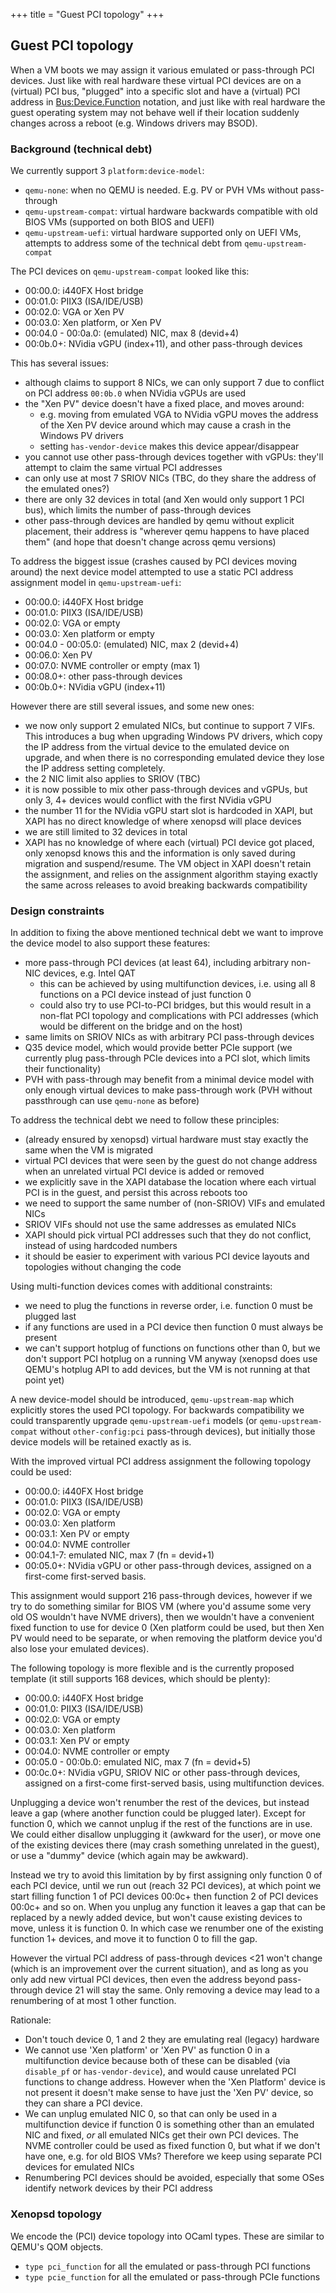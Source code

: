+++
title = "Guest PCI topology"
+++

## Guest PCI topology

When a VM boots we may assign it various emulated or pass-through PCI devices.
Just like with real hardware these virtual PCI devices are on a (virtual) PCI bus, "plugged" into a specific slot and have a (virtual) PCI address in [Bus:Device.Function](https://wiki.xenproject.org/wiki/Bus:Device.Function_(BDF)_Notation) notation, and just like with real hardware the guest operating system may not behave well if their location suddenly changes across a reboot (e.g. Windows drivers may BSOD).

### Background (technical debt)

We currently support 3 `platform:device-model`:

* `qemu-none`: when no QEMU is needed. E.g. PV or PVH VMs without pass-through
* `qemu-upstream-compat`: virtual hardware backwards compatible with old BIOS VMs (supported on both BIOS and UEFI)
* `qemu-upstream-uefi`: virtual hardware supported only on UEFI VMs, attempts to address some of the technical debt from `qemu-upstream-compat`

The PCI devices on `qemu-upstream-compat` looked like this:

* 00:00.0: i440FX Host bridge
* 00:01.0: PIIX3 (ISA/IDE/USB)
* 00:02.0: VGA or Xen PV
* 00:03.0: Xen platform, or Xen PV
* 00:04.0 - 00:0a.0: (emulated) NIC, max 8 (devid+4)
* 00:0b.0+: NVidia vGPU (index+11), and other pass-through devices

This has several issues:
* although claims to support 8 NICs, we can only support 7 due to conflict on PCI address `00:0b.0` when NVidia vGPUs are used
* the "Xen PV" device doesn't have a fixed place, and moves around:
  * e.g. moving from emulated VGA to NVidia vGPU moves the address of the Xen PV device around which may cause a crash in the Windows PV drivers
  * setting `has-vendor-device` makes this device appear/disappear
* you cannot use other pass-through devices together with vGPUs: they'll attempt to claim the same virtual PCI addresses
* can only use at most 7 SRIOV NICs (TBC, do they share the address of the emulated ones?)
* there are only 32 devices in total (and Xen would only support 1 PCI bus), which limits the number of pass-through devices
* other pass-through devices are handled by qemu without explicit placement, their address is "wherever qemu happens to have placed them" (and hope that doesn't change across qemu versions)

To address the biggest issue (crashes caused by PCI devices moving around) the next device model attempted to use a static PCI address assignment model in `qemu-upstream-uefi`:

* 00:00.0: i440FX Host bridge
* 00:01.0: PIIX3 (ISA/IDE/USB)
* 00:02.0: VGA or empty
* 00:03.0: Xen platform or empty
* 00:04.0 - 00:05.0: (emulated) NIC, max 2 (devid+4)
* 00:06.0: Xen PV
* 00:07.0: NVME controller or empty (max 1)
* 00:08.0+: other pass-through devices
* 00:0b.0+: NVidia vGPU (index+11)

However there are still several issues, and some new ones:
* we now only support 2 emulated NICs, but continue to support 7 VIFs. This introduces a bug when upgrading Windows PV drivers, which copy the IP address from the virtual device to the emulated device on upgrade, and when there is no corresponding emulated device they lose the IP address setting completely.
* the 2 NIC limit also applies to SRIOV (TBC)
* it is now possible to mix other pass-through devices and vGPUs, but only 3, 4+ devices would conflict with the first NVidia vGPU
* the number 11 for the NVidia vGPU start slot is hardcoded in XAPI, but XAPI has no direct knowledge of where xenopsd will place devices
* we are still limited to 32 devices in total
* XAPI has no knowledge of where each (virtual) PCI device got placed, only xenopsd knows this and the information is only saved during migration and suspend/resume. The VM object in XAPI doesn't retain the assignment, and relies on the assignment algorithm staying exactly the same across releases to avoid breaking backwards compatibility

### Design constraints

In addition to fixing the above mentioned technical debt we want to improve the device model to also support these features:

* more pass-through PCI devices (at least 64), including arbitrary non-NIC devices, e.g. Intel QAT
  * this can be achieved by using multifunction devices, i.e. using all 8 functions on a PCI device instead of just function 0
  * could also try to use PCI-to-PCI bridges, but this would result in a non-flat PCI topology and complications with PCI addresses (which would be different on the bridge and on the host)
* same limits on SRIOV NICs as with arbitrary PCI pass-through devices
* Q35 device model, which would provide better PCIe support (we currently plug pass-through PCIe devices into a PCI slot, which limits their functionality)
* PVH with pass-through may benefit from a minimal device model with only enough virtual devices to make pass-through work (PVH without passthrough can use `qemu-none` as before)

To address the technical debt we need to follow these principles:

* (already ensured by xenopsd) virtual hardware must stay exactly the same when the VM is migrated
* virtual PCI devices that were seen by the guest do not change address when an unrelated virtual PCI device is added or removed
* we explicitly save in the XAPI database the location where each virtual PCI is in the guest, and persist this across reboots too
* we need to support the same number of (non-SRIOV) VIFs and emulated NICs
* SRIOV VIFs should not use the same addresses as emulated NICs
* XAPI should pick virtual PCI addresses such that they do not conflict, instead of using hardcoded numbers
* it should be easier to experiment with various PCI device layouts and topologies without changing the code

Using multi-function devices comes with additional constraints:

* we need to plug the functions in reverse order, i.e. function 0 must be plugged last
* if any functions are used in a PCI device then function 0 must always be present
* we can't support hotplug of functions on functions other than 0, but we don't support PCI hotplug on a running VM anyway (xenopsd does use QEMU's hotplug API to add devices, but the VM is not running at that point yet)

A new device-model should be introduced, `qemu-upstream-map` which explicitly stores the used PCI topology.
For backwards compatibility we could transparently upgrade `qemu-upstream-uefi` models (or `qemu-upstream-compat` without `other-config:pci` pass-through devices), but initially those device models will be retained exactly as is.

With the improved virtual PCI address assignment the following topology could be used:

* 00:00.0: i440FX Host bridge
* 00:01.0: PIIX3 (ISA/IDE/USB)
* 00:02.0: VGA or empty
* 00:03.0: Xen platform
*  00:03.1: Xen PV or empty
* 00:04.0: NVME controller
* 00:04.1-7: emulated NIC, max 7 (fn = devid+1)
* 00:05.0+: NVidia vGPU or other pass-through devices, assigned on a first-come first-served basis.

This assignment would support 216 pass-through devices, however if we try to do something similar for BIOS VM (where you'd assume some very old OS wouldn't have NVME drivers), then we wouldn't have a convenient fixed function to use for device 0 (Xen platform could be used, but then Xen PV would need to be separate, or when removing the platform device you'd also lose your emulated devices).

The following topology is more flexible and is the currently proposed template (it still supports 168 devices, which should be plenty):

* 00:00.0: i440FX Host bridge
* 00:01.0: PIIX3 (ISA/IDE/USB)
* 00:02.0: VGA or empty
* 00:03.0: Xen platform
*  00:03.1: Xen PV or empty
* 00:04.0: NVME controller or empty
* 00:05.0 - 00:0b.0: emulated NIC, max 7 (fn = devid+5)
* 00:0c.0+: NVidia vGPU, SRIOV NIC or other pass-through devices, assigned on a first-come first-served basis, using multifunction devices.

Unplugging a device won't renumber the rest of the devices, but instead leave a gap (where another function could be plugged later).
Except for function 0, which we cannot unplug if the rest of the functions are in use. We could either disallow unplugging it (awkward for the user), or move one of the existing devices there (may crash something unrelated in the guest), or use a "dummy" device (which again may be awkward).

Instead we try to avoid this limitation by by first assigning only function 0 of each PCI device, until we run out (reach 32 PCI devices), at which point we start filling function 1 of PCI devices 00:0c+
then function 2 of PCI devices 00:0c+ and so on.
When you unplug any function it leaves a gap that can be replaced by a newly added device, but won't cause existing devices to move, unless it is function 0.
In which case we renumber one of the existing function 1+ devices, and move it to function 0 to fill the gap.

However the virtual PCI address of pass-through devices <21 won't change (which is an improvement over the current situation), and as long as you only add new virtual PCI devices, then even  the address beyond pass-through device 21 will stay the same.
Only removing a device may lead to a renumbering of at most 1 other function.

Rationale:

* Don't touch device 0, 1 and 2 they are emulating real (legacy) hardware
* We cannot use 'Xen platform' or 'Xen PV' as function 0 in a multifunction device because both of these can be disabled (via `disable_pf` or `has-vendor-device`), and would cause unrelated PCI functions to change address. However when the 'Xen Platform' device is not present it doesn't make sense to have just the 'Xen PV' device, so they can share a PCI device.
* We can unplug emulated NIC 0, so that can only be used in a multifunction device if function 0 is something other than an emulated NIC and fixed, *or* all emulated NICs get their own PCI devices. The NVME controller could be used as fixed function 0, but what if we don't have one, e.g. for old BIOS VMs? Therefore we keep using separate PCI devices for emulated NICs
* Renumbering PCI devices should be avoided, especially that some OSes identify network devices by their PCI address

### Xenopsd topology

We encode the (PCI) device topology into OCaml types. These are similar to QEMU's QOM objects.

* `type pci_function` for all the emulated or pass-through PCI functions
* `type pcie_function` for all the emulated or pass-through PCIe functions

